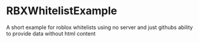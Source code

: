 # RBXWhitelistExample
A short example for roblox whitelists using no server and just githubs ability to provide data without html content
